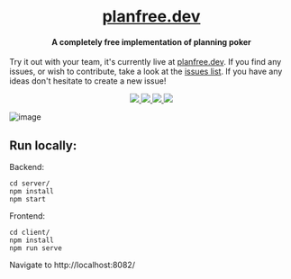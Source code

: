 <h1 align="center">
 <a href="https://planfree.dev">planfree.dev</a>
  <br>
</h1>

<h4 align="center">A completely free implementation of planning poker</h4>

Try it out with your team, it's currently live at [planfree.dev](https://www.planfree.dev/#/). If you find any issues, or wish to contribute, take a look at the [issues list](https://github.com/LukeGarrigan/planfree.dev/issues). If you have any ideas don't hesitate to create a new issue!
<p align="center">
  <a href="https://img.shields.io/github/license/lukegarrigan/p5js-chess">
    <img src="https://img.shields.io/github/license/lukegarrigan/p5js-chess" />
  </a>
   <a href="https://app.netlify.com/sites/blissful-bardeen-521053/deploys">
      <img src="https://img.shields.io/netlify/03077de6-f8e4-49e6-a8fc-2e460f60d98b">
  </a>
  <a href="https://GitHub.com/LukeGarrigan/planfree.dev/issues/">
      <img src="https://img.shields.io/github/issues/LukeGarrigan/planfree.dev.svg">
  </a>
  <a href="https://dl.circleci.com/status-badge/redirect/gh/LukeGarrigan/planfree.dev/tree/main">
      <img src="https://dl.circleci.com/status-badge/img/gh/LukeGarrigan/planfree.dev/tree/main.svg?style=svg">
  </a>
</p>

![image](https://user-images.githubusercontent.com/12545967/124085610-2351dc80-da48-11eb-960d-af548db474e9.png)

## Run locally:

Backend:
```console
cd server/
npm install
npm start
``` 

Frontend:
```console
cd client/
npm install
npm run serve 
```
Navigate to http://localhost:8082/ 


